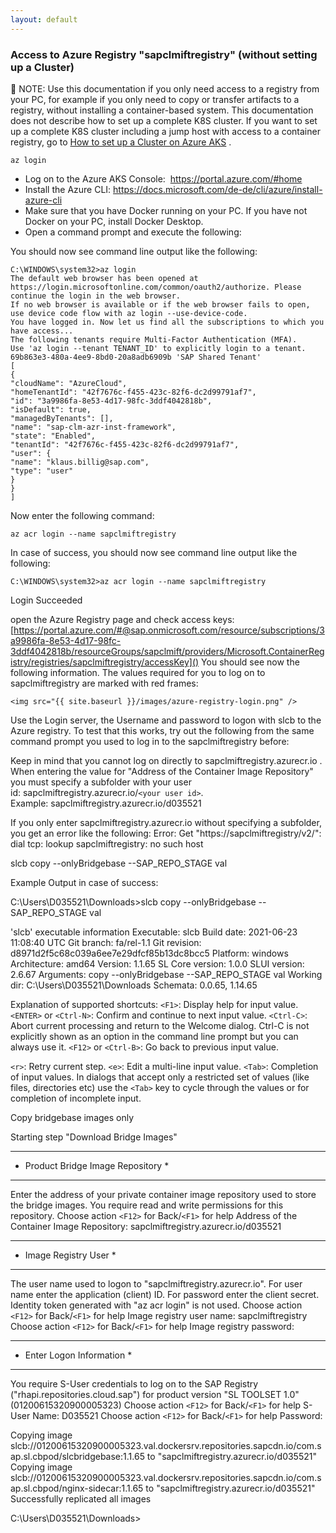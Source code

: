 ```yaml
---
layout: default
---
```

### Access to Azure Registry "sapclmiftregistry" (without setting up a Cluster)

📝 NOTE: Use this documentation if you only need access to a registry from your PC, for example if you only need to copy or transfer artifacts to a registry, without installing a container-based system. This documentation does not describe how to set up a complete K8S cluster.
If you want to set up a complete K8S cluster including a jump host with access to a container registry, go to [How to set up a Cluster on Azure AKS](https://wiki.one.int.sap/wiki/display/SLCB/How+to+set+up+a+Cluster+on+Azure+AKS) .

```
az login
```

* Log on to the Azure AKS Console:  https://portal.azure.com/#home
* Install the Azure CLI: https://docs.microsoft.com/de-de/cli/azure/install-azure-cli
* Make sure that you have Docker running on your PC. If you have not Docker on your PC, install Docker Desktop.
* Open a command prompt and execute the following:

You should now see command line output like the following:

```
C:\WINDOWS\system32>az login
The default web browser has been opened at https://login.microsoftonline.com/common/oauth2/authorize. Please continue the login in the web browser.
If no web browser is available or if the web browser fails to open, use device code flow with az login --use-device-code.
You have logged in. Now let us find all the subscriptions to which you have access...
The following tenants require Multi-Factor Authentication (MFA).
Use 'az login --tenant TENANT_ID' to explicitly login to a tenant.
69b863e3-480a-4ee9-8bd0-20a8adb6909b 'SAP Shared Tenant'
[
{
"cloudName": "AzureCloud",
"homeTenantId": "42f7676c-f455-423c-82f6-dc2d99791af7",
"id": "3a9986fa-8e53-4d17-98fc-3ddf4042818b",
"isDefault": true,
"managedByTenants": [],
"name": "sap-clm-azr-inst-framework",
"state": "Enabled",
"tenantId": "42f7676c-f455-423c-82f6-dc2d99791af7",
"user": {
"name": "klaus.billig@sap.com",
"type": "user"
}
}
]
```

Now enter the following command:

```
az acr login --name sapclmiftregistry
```

In case of success, you should now see command line output like the following:

```
C:\WINDOWS\system32>az acr login --name sapclmiftregistry

```

Login Succeeded

open the Azure Registry page and check access keys:
[https://portal.azure.com/#@sap.onmicrosoft.com/resource/subscriptions/3a9986fa-8e53-4d17-98fc-3ddf4042818b/resourceGroups/sapclmift/providers/Microsoft.ContainerRegistry/registries/sapclmiftregistry/accessKey]()
You should see now the following information. The values required for you to log on to sapclmiftregistry are marked with red frames:

`<img src="{{ site.baseurl }}/images/azure-registry-login.png" />`

Use the Login server, the Username and password to logon with slcb to the Azure registry.
To test that this works, try out the following from the same command prompt you used to log in to the sapclmiftregistry before:

Keep in mind that you cannot log on directly to sapclmiftregistry.azurecr.io . When entering the value for "Address of the Container Image Repository" you must specify a subfolder with your user id: sapclmiftregistry.azurecr.io/`<your user id>`. Example: sapclmiftregistry.azurecr.io/d035521

If you only enter sapclmiftregistry.azurecr.io without specifying a subfolder, you get an error like the following:
Error: Get "https://sapclmiftregistry/v2/": dial tcp: lookup sapclmiftregistry: no such host

slcb copy --onlyBridgebase --SAP_REPO_STAGE val

Example Output in case of success:

C:\Users\D035521\Downloads>slcb copy --onlyBridgebase --SAP_REPO_STAGE val

'slcb' executable information
Executable: slcb
Build date: 2021-06-23 11:08:40 UTC
Git branch: fa/rel-1.1
Git revision: d8971d2f5c68c039a6ee7e29dfcf85b13dc8bcc5
Platform: windows
Architecture: amd64
Version: 1.1.65
SL Core version: 1.0.0
SLUI version: 2.6.67
Arguments: copy --onlyBridgebase --SAP_REPO_STAGE val
Working dir: C:\Users\D035521\Downloads
Schemata: 0.0.65, 1.14.65

Explanation of supported shortcuts:
`<F1>`: Display help for input value.
`<ENTER>` or `<Ctrl-N>`: Confirm and continue to next input value.
`<Ctrl-C>`: Abort current processing and return to the Welcome dialog.
Ctrl-C is not explicitly shown as an option in the command line prompt but you can always use it.
`<F12>` or `<Ctrl-B>`: Go back to previous input value.

`<r>`: Retry current step.
`<e>`: Edit a multi-line input value.
`<Tab>`: Completion of input values.
In dialogs that accept only a restricted set of values (like files, directories etc)
use the `<Tab>` key to cycle through the values or for completion of incomplete input.

Copy bridgebase images only

Starting step "Download Bridge Images"

---

* Product Bridge Image Repository *

---

Enter the address of your private container image repository used to store the bridge images.
You require read and write permissions for this repository.
Choose action `<F12>` for Back/`<F1>` for help
Address of the Container Image Repository: sapclmiftregistry.azurecr.io/d035521

---

* Image Registry User *

---

The user name used to logon to "sapclmiftregistry.azurecr.io". For user name enter the application (client) ID. For password enter the client secret. Identity token generated with "az acr
login" is not used.
Choose action `<F12>` for Back/`<F1>` for help
Image registry user name: sapclmiftregistry
Choose action `<F12>` for Back/`<F1>` for help
Image registry password:

---

* Enter Logon Information *

---

You require S-User credentials to log on to the SAP Registry ("rhapi.repositories.cloud.sap") for product version "SL TOOLSET 1.0" (01200615320900005323)
Choose action `<F12>` for Back/`<F1>` for help
S-User Name: D035521
Choose action `<F12>` for Back/`<F1>` for help
Password:

Copying image slcb://01200615320900005323.val.dockersrv.repositories.sapcdn.io/com.sap.sl.cbpod/slcbridgebase:1.1.65 to "sapclmiftregistry.azurecr.io/d035521"
Copying image slcb://01200615320900005323.val.dockersrv.repositories.sapcdn.io/com.sap.sl.cbpod/nginx-sidecar:1.1.65 to "sapclmiftregistry.azurecr.io/d035521"
Successfully replicated all images

C:\Users\D035521\Downloads>
